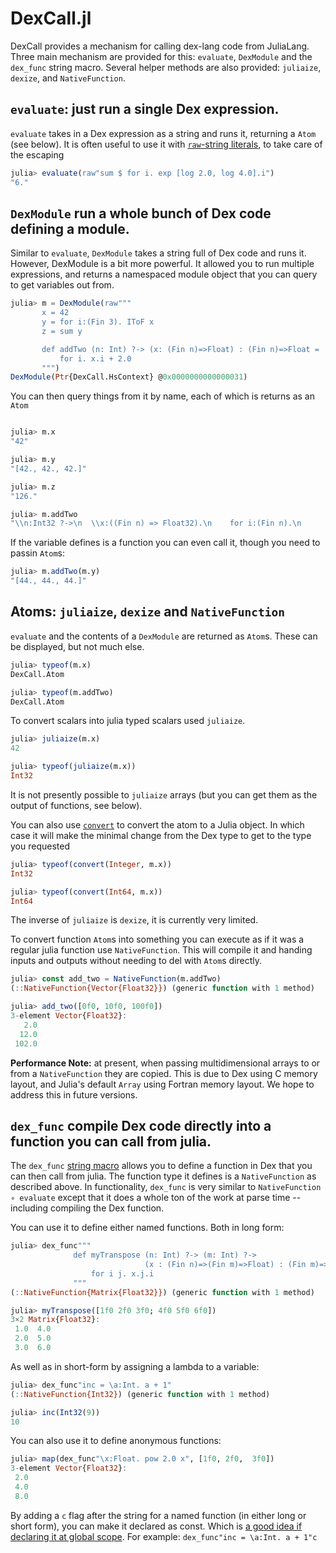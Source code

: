 # DexCall.jl

DexCall provides a mechanism for calling dex-lang code from JuliaLang.
Three main mechanism are provided for this: `evaluate`, `DexModule` and the `dex_func` string macro.
Several helper methods are also provided: `juliaize`, `dexize`, and `NativeFunction`.

## `evaluate`: just run a single Dex expression.
`evaluate` takes in a Dex expression as a string and runs it, returning a `Atom` (see below).
It is often useful to use it with [`raw`-string literals](https://docs.julialang.org/en/v1/manual/strings/#man-raw-string-literals), to take care of the escaping

```julia
julia> evaluate(raw"sum $ for i. exp [log 2.0, log 4.0].i")
"6."
```

## `DexModule` run a whole bunch of Dex code defining a module.
Similar to `evaluate`, `DexModule` takes a string full of Dex code and runs it.
However, DexModule is a bit more powerful.
It allowed you to run multiple expressions, and returns a namespaced module object that you can query to get variables out from.


```julia
julia> m = DexModule(raw"""
       x = 42
       y = for i:(Fin 3). IToF x
       z = sum y

       def addTwo (n: Int) ?-> (x: (Fin n)=>Float) : (Fin n)=>Float = 
           for i. x.i + 2.0
       """)
DexModule(Ptr{DexCall.HsContext} @0x0000000000000031)
```

You can then query things from it by name, each of which is returns as an `Atom`
```julia

julia> m.x
"42"

julia> m.y
"[42., 42., 42.]"

julia> m.z
"126."

julia> m.addTwo
"\\n:Int32 ?->\n  \\x:((Fin n) => Float32).\n    for i:(Fin n).\n       tmp:((Add Float32) ?=> Float32 -> Float32 -> Float32) = (+) Float32\n       tmp1:(Float32 -> Float32 -> Float32) = tmp instance1\n       tmp2:Float32 = x i\n       tmp3:(Float32 -> Float32) = tmp1 tmp2\n      tmp3 2."
```

If the variable defines is a function you can even call it, though you need to passin `Atom`s:
```julia
julia> m.addTwo(m.y)
"[44., 44., 44.]"
```

## Atoms: `juliaize`, `dexize` and `NativeFunction`

`evaluate` and the contents of a `DexModule` are returned as `Atom`s.
These can be displayed, but not much else.

```julia
julia> typeof(m.x)
DexCall.Atom

julia> typeof(m.addTwo)
DexCall.Atom
```

To convert scalars into julia typed scalars used `juliaize`.
```julia
julia> juliaize(m.x)
42

julia> typeof(juliaize(m.x))
Int32
```

It is not presently possible to `juliaize` arrays (but you can get them as the output of functions, see below).

You can also use [`convert`](https://docs.julialang.org/en/v1/manual/conversion-and-promotion/#Conversion) to convert the atom to a Julia object.
In which case it will make the minimal change from the Dex type to get to the type you requested
```julia
julia> typeof(convert(Integer, m.x))
Int32

julia> typeof(convert(Int64, m.x))
Int64
```

The inverse of `juliaize` is `dexize`, it is currently very limited.

To convert function `Atom`s into something you can execute as if it was a regular julia function use `NativeFunction`.
This will compile it and handing inputs and outputs without needing to del with `Atom`s directly.

```julia
julia> const add_two = NativeFunction(m.addTwo)
(::NativeFunction{Vector{Float32}}) (generic function with 1 method)

julia> add_two([0f0, 10f0, 100f0])
3-element Vector{Float32}:
   2.0
  12.0
 102.0
```

**Performance Note:** at present, when passing multidimensional arrays to or from a `NativeFunction` they are copied.
This is due to Dex using C memory layout, and Julia's default `Array` using Fortran memory layout.
We hope to address this in future versions.

## `dex_func` compile Dex code directly into a function you can call from julia.

The `dex_func` [string macro](https://docs.julialang.org/en/v1/manual/metaprogramming/#Non-Standard-String-Literals) allows you to define a function in Dex that you can then call from julia.
The function type it defines is a `NativeFunction` as described above.
In functionality, `dex_func` is very similar to `NativeFunction ∘ evaluate` except that it does a whole ton of the work at parse time -- including compiling the Dex function.

You can use it to define either named functions.
Both in long form:
```julia
julia> dex_func"""
              def myTranspose (n: Int) ?-> (m: Int) ?->
                              (x : (Fin n)=>(Fin m)=>Float) : (Fin m)=>(Fin n)=>Float =
                  for i j. x.j.i
              """
(::NativeFunction{Matrix{Float32}}) (generic function with 1 method)

julia> myTranspose([1f0 2f0 3f0; 4f0 5f0 6f0])
3×2 Matrix{Float32}:
 1.0  4.0
 2.0  5.0
 3.0  6.0
```

As well as in short-form by assigning a lambda to a variable:
```julia
julia> dex_func"inc = \a:Int. a + 1"
(::NativeFunction{Int32}) (generic function with 1 method)

julia> inc(Int32(9))
10
```

You can also use it to define anonymous functions:

```julia
julia> map(dex_func"\x:Float. pow 2.0 x", [1f0, 2f0,  3f0])
3-element Vector{Float32}:
 2.0
 4.0
 8.0
```

By adding a `c` flag after the string for a named function (in either long or short form), you can make it declared as const.
Which is [a good idea if declaring it at global scope](https://docs.julialang.org/en/v1/manual/performance-tips/#Avoid-global-variables).
For example: `dex_func"inc = \a:Int. a + 1"c`